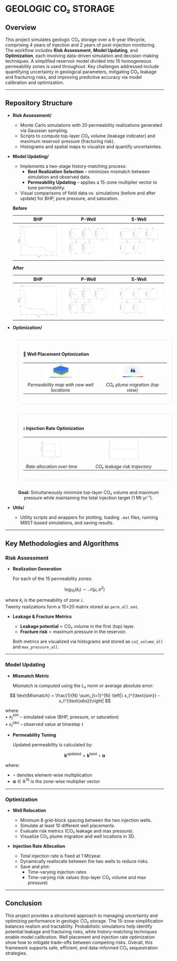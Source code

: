 # GEOLOGIC CO₂ STORAGE

## Overview
This project simulates geologic CO₂ storage over a 6-year lifecycle, comprising 4 years of injection and 2 years of post-injection monitoring. The workflow includes **Risk Assessment**, **Model Updating**, and **Optimization**, each involving data-driven simulation and decision-making techniques. A simplified reservoir model divided into 15 homogeneous permeability zones is used throughout. Key challenges addressed include quantifying uncertainty in geological parameters, mitigating CO₂ leakage and fracturing risks, and improving predictive accuracy via model calibration and optimization.

---

## Repository Structure

- **Risk Assessment/**
  - Monte Carlo simulations with 20 permeability realizations generated via Gaussian sampling.
  - Scripts to compute top-layer CO₂ volume (leakage indicator) and maximum reservoir pressure (fracturing risk).
  - Histograms and spatial maps to visualize and quantify uncertainties.

- **Model Updating/**
  - Implements a two-stage history-matching process:
    - **Best Realization Selection** – minimizes mismatch between simulation and observed data.
    - **Permeability Updating** – applies a 15-zone multiplier vector to tune permeability.
  - Visual comparisons of field data vs. simulations (before and after update) for BHP, pore pressure, and saturation.



  **Before**

  | BHP | P-Well | S-Well |
  |:---:|:------:|:------:|
  | ![](resources/before/update_BHP_beforeupdate.png) | ![](resources/before/update_PWell_beforeupdate.png) | ![](resources/before/update_SWell_beforeupdate.png) |

  **After**

  | BHP | P-Well | S-Well |
  |:---:|:------:|:------:|
  | ![](resources/after/update_BHP_4.png) | ![](resources/after/update_PWell_4.png) | ![](resources/after/update_SWell_4.png) |




- **Optimization/**

    <div align="center">

    <!-- ---------- Well Placement ---------- -->
    <div style="display:inline-block; margin:1rem; border:1px solid #e1e4e8; border-radius:6px; padding:1rem; width:95%;">
      <h4 align="left">🚩 Well Placement Optimization</h4>
      <table>
        <tr>
          <td align="center"><img src="resources/optima/perm_udLocation_map_1.png" width="45%"/></td>
          <td align="center"><img src="resources/optima/plume_udLocation_1.png" width="45%"/></td>
        </tr>
        <tr>
          <td align="center"><em>Permeability map with new well locations</em></td>
          <td align="center"><em>CO₂ plume migration (top view)</em></td>
        </tr>
      </table>
    </div>

    <!-- ---------- Injection Rate ---------- -->
    <div style="display:inline-block; margin:1rem; border:1px solid #e1e4e8; border-radius:6px; padding:1rem; width:95%;">
      <h4 align="left">💧 Injection Rate Optimization</h4>
      <table>
        <tr>
          <td align="center"><img src="resources/untitled%20folder/Rate.png" width="45%"/></td>
          <td align="center"><img src="resources/untitled%20folder/CO2_leakage%20.png" width="45%"/></td>
        </tr>
        <tr>
          <td align="center"><em>Rate allocation over time</em></td>
          <td align="center"><em>CO₂ leakage risk trajectory</em></td>
        </tr>
      </table>
    </div>

    <p><strong>Goal:</strong> Simultaneously minimize top-layer CO₂ volume and maximum pressure while maintaining the total injection target (1 Mt yr⁻¹).</p>

    </div>

 
- **Utils/**
  - Utility scripts and wrappers for plotting, loading `.mat` files, running MRST-based simulations, and saving results.

---

## Key Methodologies and Algorithms

### Risk Assessment

- **Realization Generation**

  For each of the 15 permeability zones:

$$
\log_{10}(k_i) \sim \mathcal{N}(\mu, \sigma^2)
$$

  where  $k_i$ is the permeability of zone `i`.  
  Twenty realizations form a 15×20 matrix stored as `perm_all.mat`.

- **Leakage & Fracture Metrics**

  - **Leakage potential** ∝ CO₂ volume in the first (top) layer.
  - **Fracture risk** ∝ maximum pressure in the reservoir.

  Both metrics are visualized via histograms and stored as `co2_volume_all` and `max_pressure_all`.

---

### Model Updating

- **Mismatch Metric**

  Mismatch is computed using the L₂ norm or average absolute error:

$$
\text{Mismatch} = \frac{1}{N} \sum_{t=1}^{N} \left|\ x_t^{\text{sim}} - x_t^{\text{obs}}\right|
$$

  
  where  
  • $x_t^{sim}$ – simulated value (BHP, pressure, or saturation)  
  • $x_t^{obs}$ – observed value at timestep `t`

- **Permeability Tuning**

  Updated permeability is calculated by:

$$
\mathbf{k}^{\text{updated}} = \mathbf{k}^{\text{best}} \circ \boldsymbol{\alpha}
$$

  where:
- $\circ$ denotes element-wise multiplication  
- $\boldsymbol{\alpha} \in \mathbb{R}^{15}$ is the zone-wise multiplier vector


---

### Optimization

- **Well Relocation**
  - Minimum 8 grid-block spacing between the two injection wells.
  - Simulate at least 10 different well placements.
  - Evaluate risk metrics (CO₂ leakage and max pressure).
  - Visualize CO₂ plume migration and well locations in 3D.

- **Injection Rate Allocation**
  - Total injection rate is fixed at 1 Mt/year.
  - Dynamically reallocate between the two wells to reduce risks.
  - Save and plot:
    - Time-varying injection rates
    - Time-varying risk values (top-layer CO₂ volume and max pressure)

---

## Conclusion

This project provides a structured approach to managing uncertainty and optimizing performance in geologic CO₂ storage. The 15-zone simplification balances realism and tractability. Probabilistic simulations help identify potential leakage and fracturing risks, while history-matching techniques enable model calibration. Well placement and injection rate optimization show how to mitigate trade-offs between competing risks. Overall, this framework supports safe, efficient, and data-informed CO₂ sequestration strategies.
